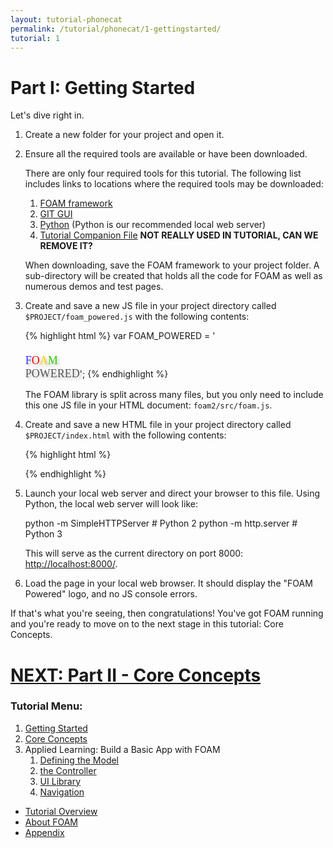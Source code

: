 ```yaml
---
layout: tutorial-phonecat
permalink: /tutorial/phonecat/1-gettingstarted/
tutorial: 1
---
```


# **Part I:  Getting Started**

Let's dive right in. 

1. Create a new folder for your project and open it. 

2. Ensure all the required tools are available or have been downloaded. 

     There are only four required tools for this tutorial. The following list includes links to locations where the required tools may be downloaded:

     1. [FOAM framework](https://github.com/foam-framework/foam2.git)
     2. [GIT GUI](https://www.sourcetreeapp.com/)
     3. [Python](https://www.python.org/downloads/) (Python is our recommended local web server)
     4. [Tutorial Companion File](/Users/lilian/foam/tutorial/phonecat/bundle.zip) **NOT REALLY USED IN TUTORIAL, CAN WE REMOVE IT?**

     When downloading, save the FOAM framework to your project folder. A sub-directory will be created that holds all the code for FOAM as well as numerous demos and test pages.

3. Create and save a new JS file in your project directory called `$PROJECT/foam_powered.js` with the following contents:

     {% highlight html %}
     var FOAM_POWERED = '<a style="text-decoration:none;" href="https://github.com/foam-framework/foam/" target="_blank">\
     <font size=+1 face="catull" style="text-shadow:rgba(64,64,64,0.3) 3px 3px 4px;">\
     <font color="#3333FF">F</font><font color="#FF0000">O</font><font color="#FFCC00">A</font><font color="#33CC00">M</font>\
     <font color="#555555" > POWERED</font></font></a>';
     {% endhighlight %}

     The FOAM library is split across many files, but you only need to include this one JS file in your HTML document: `foam2/src/foam.js`.

4. Create and save a new HTML file in your project directory called `$PROJECT/index.html` with the following contents:

     {% highlight html %}
     <html>
       <head>
         <script src="foam2/src/foam.js"></script>
         <script src="foam_powered.js"></script>
       </head>
       <body>
         <script>
           document.write(FOAM_POWERED);
         </script>
       </body>
     </html>
     {% endhighlight %}

5. Launch your local web server and direct your browser to this file. Using Python, the local web server will look like:

    python -m SimpleHTTPServer    # Python 2
    python -m http.server         # Python 3

   This will serve as the current directory on port 8000: [http://localhost:8000/](http://localhost:8000/).

6. Load the page in your local web browser.  It should display the "FOAM Powered" logo, and no JS console errors.

If that's what you're seeing, then congratulations! You've got FOAM running and you're ready to move on to the next stage in this tutorial: Core Concepts.

# **[NEXT:  Part II - Core Concepts](/Users/lilian/foam/tutorial/phonecat/2-concepts.md)** 

### **Tutorial Menu:** 

1. [Getting Started](/tutorial/phonecat/1-gettingstarted/) 
2. [Core Concepts](/tutorial/phonecat/2-concepts/) 
3. Applied Learning: Build a Basic App with FOAM
     1. [Defining the Model](/tutorial/phonecat/3-model/)
     2. [the Controller](/tutorial/phonecat/4-dao/)
     3. [UI Library](/tutorial/phonecat/3c-UI/)
     4. [Navigation](/tutorial/phonecat/3d-navigation/)
* [Tutorial Overview](/Users/lilian/foam/tutorial/phonecat/0-intro.md)
* [About FOAM](https://katemengjunxia.github.io/foam/about/)
* [Appendix](/Users/lilian/foam/tutorial/phonecat/4-appendix.md) 
